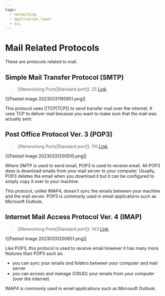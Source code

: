 ```yaml
---
tags:
  - networking
  - application_layer
  - osi
---
```

# Mail Related Protocols

These are protocols related to mail.

## Simple Mail Transfer Protocol (SMTP)

>[[Networking Ports|Standard port]]: 25
>[Link](https://en.wikipedia.org/wiki/Simple_Mail_Transfer_Protocol).

![[Pasted image 20230331195951.png]]

This protocol uses [[TCP|TCP]] to send transfer mail over the internet. It uses TCP to deliver mail because you want to make sure that the mail was actually sent.

## Post Office Protocol Ver. 3 (POP3)

>[[Networking Ports|Standard port]]: 110
>[Link](https://en.wikipedia.org/wiki/Post_Office_Protocol).

![[Pasted image 20230331200510.png]]

Where SMTP is used to send email, POP3 is used to receive email. All POP3 does is download emails from your mail server to your computer. Usually, POP3 deletes the email when you download it but it can be configured to simply copy it over to your machine.

This protocol, unlike IMAP4, doesn't sync the emails between your machine and the mail server. POP3 is commonly used in email applications such as Microsoft Outlook.

## Internet Mail Access Protocol Ver. 4 (IMAP)

>[[Networking Ports|Standard port]]: 143
>[Link](https://en.wikipedia.org/wiki/Internet_Message_Access_Protocol).

![[Pasted image 20230331200651.png]]

Like POP3, this protocol is used to receive email however it has many more features than POP3 such as:

- you can sync your emails and folders between your computer and mail server
- you can access and manage (CRUD) your emails from your computer (over the internet)

IMAP4 is commonly used in email applications such as Microsoft Outlook.
